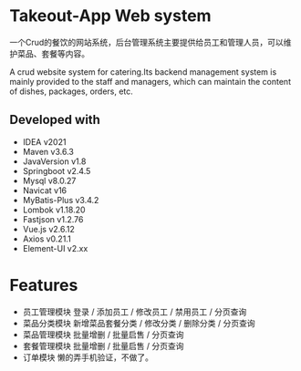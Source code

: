 # Takeout-App Web system

一个Crud的餐饮的网站系统，后台管理系统主要提供给员工和管理人员，可以维护菜品、套餐等内容。

A crud website system for catering.Its backend management system is mainly provided to the staff and managers, which can maintain the content of dishes, packages, orders, etc.
## Developed with

- IDEA v2021
- Maven v3.6.3
- JavaVersion v1.8
- Springboot v2.4.5
- Mysql v8.0.27
- Navicat v16
- MyBatis-Plus v3.4.2
- Lombok v1.18.20
- Fastjson v1.2.76
- Vue.js v2.6.12
- Axios v0.21.1
- Element-UI v2.xx

# Features

- 员工管理模块
登录 / 添加员工 / 修改员工 / 禁用员工 / 分页查询
- 菜品分类模块
新增菜品套餐分类 / 修改分类 / 删除分类 / 分页查询
- 菜品管理模块
批量增删 / 批量启售 / 分页查询
- 套餐管理模块
批量增删 / 批量启售 / 分页查询
- 订单模块
懒的弄手机验证，不做了。